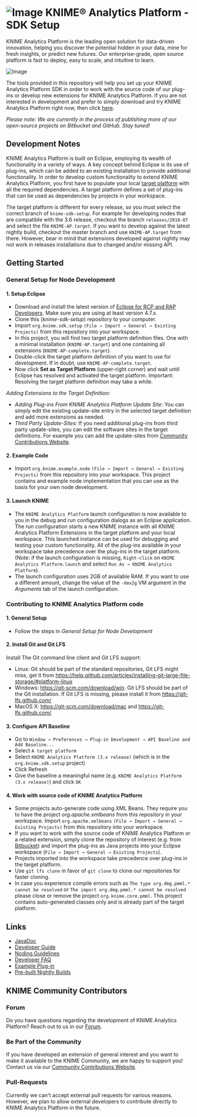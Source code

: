 # ![Image](https://www.knime.com/files/knime_logo_github_40x40_4layers.png) KNIME® Analytics Platform - SDK Setup

KNIME Analytics Platform is the leading open solution for data-driven innovation, helping you discover the potential hidden in your data, mine for fresh insights, or predict new futures. Our enterprise-grade, open source platform is fast to deploy, easy to scale, and intuitive to learn.

![Image](https://www-cdn.knime.com/sites/default/files/inline-images/knime-analytics-platform.png)

The tools provided in this repository will help you set up your KNIME Analytics Platform SDK in order to work with the source code of our plug-ins or develop new extensions for KNIME Analytics Platform. If you are not interested in development and prefer to simply download and try KNIME Analytics Platform right now, then click [here](http://knime.com/downloads).

_Please note: We are currently in the process of publishing more of our open-source projects on Bitbucket and GitHub. Stay tuned!_

## Development Notes
KNIME Analytics Platform is built on Eclipse, employing its wealth of functionality in a variety of ways. A key concept behind Eclipse is its use of plug-ins, which can be added to an existing installation to provide additional functionality. In order to develop custom functionality to extend KNIME Analytics Platform, you first have to populate your local [target platform](https://wiki.eclipse.org/PDE/Target_Definitions) with all the required dependencies. A target platform defines a set of plug-ins that can be used as dependencies by projects in your workspace. 

The target platform is different for every release, so you must select the correct branch of ``knime-sdk-setup``. For example for developing
nodes that are compatible with the 3.6 release, checkout the branch ``releases/2018-07`` and select the file ``KNIME-AP.target``. If you want to develop against the latest nightly build, checkout the master branch and use ``KNIME-AP.target`` from there. However, bear in mind that extensions developed against nightly may not work in
releases installations due to changed and/or missing API.

## Getting Started
### General Setup for Node Development
#### 1. Setup Eclipse
* Download and install the latest version of [Eclipse for RCP and RAP Developers](https://www.eclipse.org/downloads/eclipse-packages/). Make sure you
  are using at least version 4.7.x.
* Clone this (_knime-sdk-setup_) repository to your computer.
* Import ``org.knime.sdk.setup`` ``(File → Import → General → Existing Projects)`` from this repository into your workspace.
* In this project, you will find two target platform definition files. One with a minimal installation (``KNIME-AP.target``) and one containing all extensions (``KNIME-AP-complete.target``).
* Double-click the target platform definition of you want to use for development. If in doubt, use ``KNIME-AP-complete.target``. 
* Now click __Set as Target Platform__ (upper-right corner) and wait until Eclipse has resolved and activated the target platform. Important: Resolving the target platform definition may take a while.

*Adding Extensions to the Target Definition:*
* _Adding Plug-ins From KNIME Analytics Platform Update Site:_ You can simply edit the existing update-site entry in the selected target definition and add more extensions as needed.
* _Third Party Update-Sites:_ If you need additional plug-ins from third party update-sites, you can edit the software sites in the target definitions. For example you can add the update-sites from [Community Contributions Website](https://www.knime.com/community).

#### 2. Example Code
* Import ``org.knime.example.node`` ``(File → Import → General → Existing Projects)`` from this repository into your workspace. This project contains and example node implementation that you can use as the basis for your own node development.

#### 3. Launch KNIME
* The ``KNIME Analytics Platform`` launch configuration is now available to you in the debug and run configuration dialogs as an Eclipse application. The run configuration starts a new KNIME instance with all KNIME Analytics Platform Extensions in the target platform and your local workspace. This launched instance can be used for debugging and testing your custom functionality. All of the plug-ins available in your workspace take precedence over the plug-ins in the target platform. (Note: if the launch configuration is missing, ``Right-click`` on ``KNIME Analytics Platform.launch`` and select ``Run As → KNIME Analytics Platform``).
* The launch configuration uses 2GB of available RAM. If you want to use a different amount, change the value of the ``-Xmx2g`` VM argument in the _Arguments_ tab of the launch configuration.

### Contributing to KNIME Analytics Platform code
#### 1. General Setup
* Follow the steps in _General Setup for Node Development_

#### 2. Install Git and Git LFS
Install The Git command line client and Git LFS support:

* Linux: Git should be part of the standard repositories, Git LFS might miss, get it from https://help.github.com/articles/installing-git-large-file-storage/#platform-linux
* Windows: https://git-scm.com/download/win. Git LFS should be part of the Git installation. If Git LFS is missing, please install it from https://git-lfs.github.com/
* MacOS X: https://git-scm.com/download/mac and https://git-lfs.github.com/

#### 3. Configure API Baseline
* Go to ``Window → Preferences → Plug-in Development → API Baseline and Add Baseline...``
* Select ``A target platform``
* Select ``KNIME Analytics Platform (3.x release)`` (which is in the ``org.knime.sdk.setup`` project)
* Click Refresh
* Give the baseline a meaningful name (e.g. ``KNIME Analytics Platform (3.x release)``) and click ``OK``

#### 4. Work with source code of KNIME Analytics Platform
* Some projects auto-generate code using XML Beans. They require you to have the project _org.apache.xmlbeans_ from this repository in your workspace. Import ``org.apache.xmlbeans`` ``(File → Import → General → Existing Projects)`` from this repository into your workspace.
* If you want to work with the source code of KNIME Analytics Platform or a related extension, simply clone the repository of interest (e.g. from [Bitbucket](http://bitbucket.com/knime)) and import the plug-ins as Java projects into your Eclipse workspace (``File → Import → General → Existing Projects``). 
* Projects imported into the workspace take precedence over plug-ins in the target platform.
* Use ``git lfs clone`` in favor of ``git clone`` to clone our repositories for faster cloning.
* In case you experience compile errors such as ``The type org.dmg.pmml.* cannot be resolved`` or ``The import org.dmg.pmml.* cannot be resolved`` please close or remove the project ``org.knime.core.pmml``. This project contains auto-generated classes only and is already part of the target platform.

## Links
* [JavaDoc](https://www.knime.com/javadoc-api)
* [Developer Guide](https://www.knime.com/developer-guide)
* [Noding Guidelines](https://tech.knime.org/files/development/noding_guidelines.pdf)
* [Developer FAQ](https://www.knime.com/developer/faq)
* [Example Plug-in](https://www.knime.com/developer/example/node-model)
* [Pre-built Nightly Builds](https://www.knime.com/form/nightly-build)

## KNIME Community Contributors
### Forum
Do you have questions regarding the development of KNIME Analytics Platform? Reach out to us in our [Forum](https://forum.knime.com/c/knime-development).

### Be Part of the Community
If you have developed an extension of general interest and you want to make it available to the KNIME Community, we are happy to support you! Contact us via our [Community Contributions Website](https://www.knime.com/community). 

### Pull-Requests
Currently we can't accept external pull requests for various reasons. However, we plan to allow external developers to contribute directly to KNIME Analytics Platform in the future.
